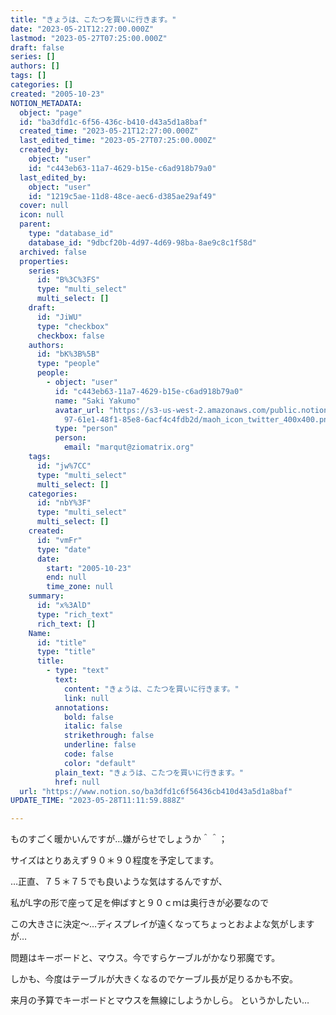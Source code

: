 ```yaml
---
title: "きょうは、こたつを買いに行きます。"
date: "2023-05-21T12:27:00.000Z"
lastmod: "2023-05-27T07:25:00.000Z"
draft: false
series: []
authors: []
tags: []
categories: []
created: "2005-10-23"
NOTION_METADATA:
  object: "page"
  id: "ba3dfd1c-6f56-436c-b410-d43a5d1a8baf"
  created_time: "2023-05-21T12:27:00.000Z"
  last_edited_time: "2023-05-27T07:25:00.000Z"
  created_by:
    object: "user"
    id: "c443eb63-11a7-4629-b15e-c6ad918b79a0"
  last_edited_by:
    object: "user"
    id: "1219c5ae-11d8-48ce-aec6-d385ae29af49"
  cover: null
  icon: null
  parent:
    type: "database_id"
    database_id: "9dbcf20b-4d97-4d69-98ba-8ae9c8c1f58d"
  archived: false
  properties:
    series:
      id: "B%3C%3FS"
      type: "multi_select"
      multi_select: []
    draft:
      id: "JiWU"
      type: "checkbox"
      checkbox: false
    authors:
      id: "bK%3B%5B"
      type: "people"
      people:
        - object: "user"
          id: "c443eb63-11a7-4629-b15e-c6ad918b79a0"
          name: "Saki Yakumo"
          avatar_url: "https://s3-us-west-2.amazonaws.com/public.notion-static.com/3ad1c4\
            97-61e1-48f1-85e8-6acf4c4fdb2d/maoh_icon_twitter_400x400.png"
          type: "person"
          person:
            email: "marqut@ziomatrix.org"
    tags:
      id: "jw%7CC"
      type: "multi_select"
      multi_select: []
    categories:
      id: "nbY%3F"
      type: "multi_select"
      multi_select: []
    created:
      id: "vmFr"
      type: "date"
      date:
        start: "2005-10-23"
        end: null
        time_zone: null
    summary:
      id: "x%3AlD"
      type: "rich_text"
      rich_text: []
    Name:
      id: "title"
      type: "title"
      title:
        - type: "text"
          text:
            content: "きょうは、こたつを買いに行きます。"
            link: null
          annotations:
            bold: false
            italic: false
            strikethrough: false
            underline: false
            code: false
            color: "default"
          plain_text: "きょうは、こたつを買いに行きます。"
          href: null
  url: "https://www.notion.so/ba3dfd1c6f56436cb410d43a5d1a8baf"
UPDATE_TIME: "2023-05-28T11:11:59.888Z"

---
```

<link rel="stylesheet" href="https://cdn.jsdelivr.net/npm/katex@0.16.2/dist/katex.min.css" integrity="sha384-bYdxxUwYipFNohQlHt0bjN/LCpueqWz13HufFEV1SUatKs1cm4L6fFgCi1jT643X" crossorigin="anonymous">


ものすごく暖かいんですが…嫌がらせでしょうか＾＾；


サイズはとりあえず９０＊９０程度を予定してます。


…正直、７５＊７５でも良いような気はするんですが、


私がL字の形で座って足を伸ばすと９０ｃｍは奥行きが必要なので


この大きさに決定～…ディスプレイが遠くなってちょっとおよよな気がしますが…


問題はキーボードと、マウス。今ですらケーブルがかなり邪魔です。


しかも、今度はテーブルが大きくなるのでケーブル長が足りるかも不安。


来月の予算でキーボードとマウスを無線にしようかしら。 というかしたい…

